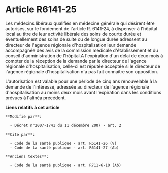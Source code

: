 # Article R6141-25

Les médecins libéraux qualifiés en médecine générale qui désirent être autorisés, sur le fondement de l'article R. 6141-24, à
dispenser à l'hôpital local au titre de leur activité libérale des soins de courte durée et éventuellement des soins de suite
ou de longue durée adressent au directeur de l'agence régionale d'hospitalisation leur demande accompagnée des avis de la
commission médicale d'établissement et du conseil d'administration de l'hôpital.A l'expiration d'un délai de deux mois à
compter de la réception de la demande par le directeur de l'agence régionale d'hospitalisation, celle-ci est réputée acceptée
si le directeur de l'agence régionale d'hospitalisation n'a pas fait connaître son opposition.

L'autorisation est valable pour une période de cinq ans renouvelable à la demande de l'intéressé, adressée au directeur de
l'agence régionale d'hospitalisation au moins deux mois avant l'expiration dans les conditions prévues à l'alinéa précédent.

**Liens relatifs à cet article**

	**Modifié par**:

	  - Décret n°2007-1741 du 11 décembre 2007 - art. 2

	**Cité par**:

	  - Code de la santé publique - art. R6141-26 (V)
	  - Code de la santé publique - art. R6141-27 (Ab)

	**Anciens textes**:

	  - Code de la santé publique - art. R711-6-10 (Ab)
